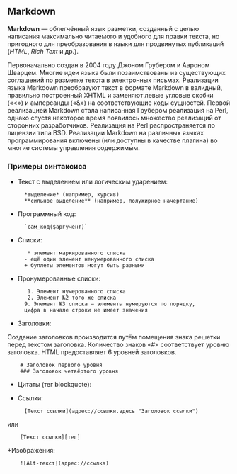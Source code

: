 ## Markdown

**Markdown** — облегчённый язык разметки, созданный с целью написания максимально читаемого и удобного для правки текста, но пригодного для преобразования в языки для продвинутых публикаций (*HTML*, *Rich Text* и др.).

Первоначально создан в 2004 году Джоном Грубером и Аароном Шварцем. Многие идеи языка были позаимствованы из существующих соглашений по разметке текста в электронных письмах. Реализации языка Markdown преобразуют текст в формате Markdown в валидный, правильно построенный XHTML и заменяют левые угловые скобки («<») и амперсанды («&») на соответствующие коды сущностей. Первой реализацией Markdown стала написанная Грубером реализация на Perl, однако спустя некоторое время появилось множество реализаций от сторонних разработчиков. Реализация на Perl распространяется по лицензии типа BSD. Реализации Markdown на различных языках программирования включены (или доступны в качестве плагина) во многие системы управления содержимым.

### Примеры синтаксиса

+ Текст с выделением или логическим ударением:

		*выделение* (например, курсив)
 		**сильное выделение** (например, полужирное начертание)

+ Программный код:

		`сам_код($аргумент)`


+ Списки:

		 * элемент маркированного списка
 		- ещё один элемент ненумерованного списка
 		+ буллеты элементов могут быть разными

+ Пронумерованные списки:

		 1. Элемент нумерованного списка
		 2. Элемент №2 того же списка
 		9. Элемент №3 списка — элементы нумеруются по порядку, 
		цифра в начале строки не имеет значения

+ Заголовки:

Создание заголовков производится путём помещения знака решетки перед текстом заголовка. Количество знаков «#» соответствует уровню заголовка. HTML предоставляет 6 уровней заголовков.

		# Заголовок первого уровня
		### Заголовок четвёртого уровня


+ Цитаты (тег blockquote):
+ Ссылки:

		[Текст ссылки](адрес://ссылки.здесь "Заголовок ссылки")
или

		[Текст ссылки][тег]

+Изображения:

		![Alt-текст](адрес://ссылка)		
		
